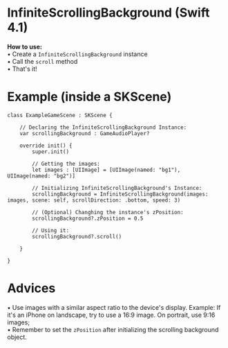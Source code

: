 # InfiniteScrollingBackground (Swift 4.1)
**How to use:** <br />
• Create a `InfiniteScrollingBackground` instance <br />
• Call the `scroll` method <br />
• That's it! <br />

# Example (inside a SKScene)
```
class ExampleGameScene : SKScene {
    
    // Declaring the InfiniteScrollingBackground Instance:
    var scrollingBackground : GameAudioPlayer?
    
    override init() {
        super.init()
        
        // Getting the images:
        let images : [UIImage] = [UIImage(named: "bg1"), UIImage(named: "bg2")]
        
        // Initializing InfiniteScrollingBackground's Instance:
        scrollingBackground = InfiniteScrollingBackground(images: images, scene: self, scrollDirection: .bottom, speed: 3)
        
        // (Optional) Changhing the instance's zPosition:
        scrollingBackground?.zPosition = 0.5
        
        // Using it:
        scrollingBackground?.scroll()
       
    }
    
}
```

# Advices
• Use images with a similar aspect ratio to the device's display. Example: If it's an iPhone on landscape, try to use a 16:9 image. On portrait, use 9:16 images; <br />
• Remember to set the `zPosition` after initializing the scrolling background object.
